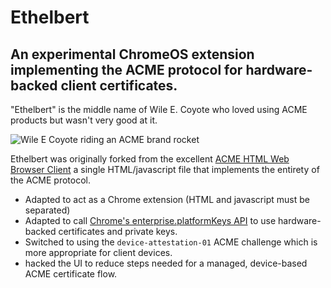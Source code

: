 # Ethelbert
## An experimental ChromeOS extension implementing the ACME protocol for hardware-backed client certificates.

"Ethelbert" is the middle name of Wile E. Coyote who loved using ACME products but wasn't very good at it.

<img src="https://m.media-amazon.com/images/I/41I87vso8mL.jpg" alt="Wile E Coyote riding an ACME brand rocket"/>

Ethelbert was originally forked from the excellent [ACME HTML Web Browser Client](https://github.com/xiangyuecn/ACME-HTML-Web-Browser-Client) a single HTML/javascript file that implements the entirety of the ACME protocol.
- Adapted to act as a Chrome extension (HTML and javascript must be separated)
- Adapted to call [Chrome's enterprise.platformKeys API](https://developer.chrome.com/docs/extensions/reference/api/enterprise/platformKeys#type-Scope) to use hardware-backed certificates and private keys.
- Switched to using the `device-attestation-01` ACME challenge which is more appropriate for client devices.
- hacked the UI to reduce steps needed for a managed, device-based ACME certificate flow.
